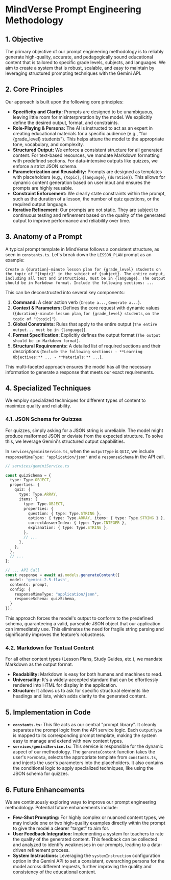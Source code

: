 # MindVerse Prompt Engineering Methodology

## 1. Objective

The primary objective of our prompt engineering methodology is to reliably generate high-quality, accurate, and pedagogically sound educational content that is tailored to specific grade levels, subjects, and languages. We aim to create a system that is robust, scalable, and easy to maintain by leveraging structured prompting techniques with the Gemini API.

## 2. Core Principles

Our approach is built upon the following core principles:

- **Specificity and Clarity:** Prompts are designed to be unambiguous, leaving little room for misinterpretation by the model. We explicitly define the desired output, format, and constraints.
- **Role-Playing & Persona:** The AI is instructed to act as an expert in creating educational materials for a specific audience (e.g., "for {grade_level} students"). This helps attune the model to the appropriate tone, vocabulary, and complexity.
- **Structured Output:** We enforce a consistent structure for all generated content. For text-based resources, we mandate Markdown formatting with predefined sections. For data-intensive outputs like quizzes, we enforce a strict JSON schema.
- **Parameterization and Reusability:** Prompts are designed as templates with placeholders (e.g., `{topic}`, `{language}`, `{duration}`). This allows for dynamic content generation based on user input and ensures the prompts are highly reusable.
- **Constraint Enforcement:** We clearly state constraints within the prompt, such as the duration of a lesson, the number of quiz questions, or the required output language.
- **Iterative Refinement:** Our prompts are not static. They are subject to continuous testing and refinement based on the quality of the generated output to improve performance and reliability over time.

## 3. Anatomy of a Prompt

A typical prompt template in MindVerse follows a consistent structure, as seen in `constants.ts`. Let's break down the `LESSON_PLAN` prompt as an example:

`Create a {duration}-minute lesson plan for {grade_level} students on the topic of "{topic}" in the subject of {subject}. The entire output, including all text and instructions, must be in {language}. The output should be in Markdown format. Include the following sections: ...`

This can be deconstructed into several key components:

1.  **Command:** A clear action verb (`Create a...`, `Generate a...`).
2.  **Context & Parameters:** Defines the core request with dynamic values (`{duration}-minute lesson plan`, `for {grade_level} students`, `on the topic of "{topic}"`).
3.  **Global Constraints:** Rules that apply to the entire output (`The entire output... must be in {language}`).
4.  **Format Specification:** Explicitly defines the output format (`The output should be in Markdown format`).
5.  **Structural Requirements:** A detailed list of required sections and their descriptions (`Include the following sections: - **Learning Objectives:** ... - **Materials:** ...`).

This multi-faceted approach ensures the model has all the necessary information to generate a response that meets our exact requirements.

## 4. Specialized Techniques

We employ specialized techniques for different types of content to maximize quality and reliability.

### 4.1. JSON Schema for Quizzes

For quizzes, simply asking for a JSON string is unreliable. The model might produce malformed JSON or deviate from the expected structure. To solve this, we leverage Gemini's structured output capabilities.

In `services/geminiService.ts`, when the `outputType` is `QUIZ`, we include `responseMimeType: "application/json"` and a `responseSchema` in the API call.

```typescript
// services/geminiService.ts

const quizSchema = {
  type: Type.OBJECT,
  properties: {
    quiz: {
      type: Type.ARRAY,
      items: {
        type: Type.OBJECT,
        properties: {
          question: { type: Type.STRING },
          options: { type: Type.ARRAY, items: { type: Type.STRING } },
          correctAnswerIndex: { type: Type.INTEGER },
          explanation: { type: Type.STRING },
        },
        // ...
      },
    },
  },
  // ...
};

// ... API Call
const response = await ai.models.generateContent({
  model: 'gemini-2.5-flash',
  contents: prompt,
  config: {
    responseMimeType: "application/json",
    responseSchema: quizSchema,
  }
});
```

This approach forces the model's output to conform to the predefined schema, guaranteeing a valid, parseable JSON object that our application can immediately use. This eliminates the need for fragile string parsing and significantly improves the feature's robustness.

### 4.2. Markdown for Textual Content

For all other content types (Lesson Plans, Study Guides, etc.), we mandate Markdown as the output format.

- **Readability:** Markdown is easy for both humans and machines to read.
- **Universality:** It's a widely-accepted standard that can be effortlessly rendered into HTML for display in the application.
- **Structure:** It allows us to ask for specific structural elements like headings and lists, which adds clarity to the generated content.

## 5. Implementation in Code

- **`constants.ts`:** This file acts as our central "prompt library". It cleanly separates the prompt logic from the API service logic. Each `OutputType` is mapped to its corresponding prompt template, making the system easy to manage and extend with new content types.
- **`services/geminiService.ts`:** This service is responsible for the dynamic aspect of our methodology. The `generateContent` function takes the user's `FormData`, selects the appropriate template from `constants.ts`, and injects the user's parameters into the placeholders. It also contains the conditional logic to apply specialized techniques, like using the JSON schema for quizzes.

## 6. Future Enhancements

We are continuously exploring ways to improve our prompt engineering methodology. Potential future enhancements include:

- **Few-Shot Prompting:** For highly complex or nuanced content types, we may include one or two high-quality examples directly within the prompt to give the model a clearer "target" to aim for.
- **User Feedback Integration:** Implementing a system for teachers to rate the quality of the generated content. This feedback can be collected and analyzed to identify weaknesses in our prompts, leading to a data-driven refinement process.
- **System Instructions:** Leveraging the `systemInstruction` configuration option in the Gemini API to set a consistent, overarching persona for the model across different requests, further improving the quality and consistency of the educational content.